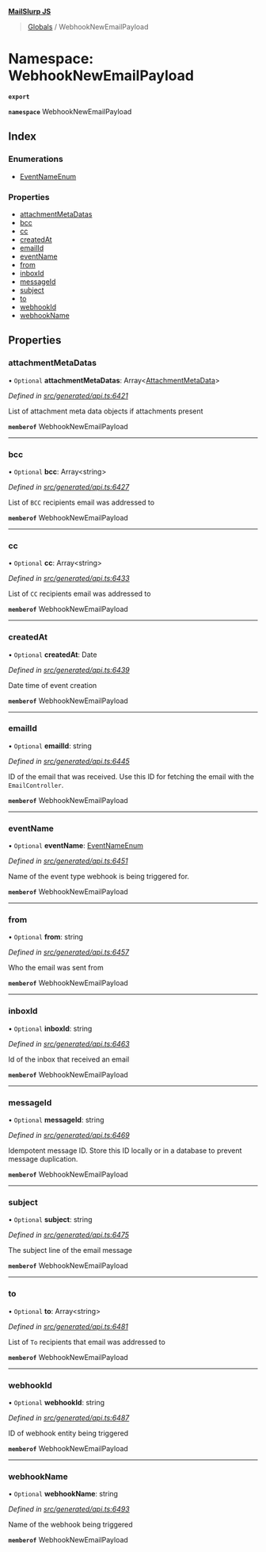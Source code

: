 **[MailSlurp JS](../README.md)**

> [Globals](../README.md) / WebhookNewEmailPayload

# Namespace: WebhookNewEmailPayload

**`export`** 

**`namespace`** WebhookNewEmailPayload

## Index

### Enumerations

* [EventNameEnum](../enums/webhooknewemailpayload.eventnameenum.md)

### Properties

* [attachmentMetaDatas](webhooknewemailpayload.md#attachmentmetadatas)
* [bcc](webhooknewemailpayload.md#bcc)
* [cc](webhooknewemailpayload.md#cc)
* [createdAt](webhooknewemailpayload.md#createdat)
* [emailId](webhooknewemailpayload.md#emailid)
* [eventName](webhooknewemailpayload.md#eventname)
* [from](webhooknewemailpayload.md#from)
* [inboxId](webhooknewemailpayload.md#inboxid)
* [messageId](webhooknewemailpayload.md#messageid)
* [subject](webhooknewemailpayload.md#subject)
* [to](webhooknewemailpayload.md#to)
* [webhookId](webhooknewemailpayload.md#webhookid)
* [webhookName](webhooknewemailpayload.md#webhookname)

## Properties

### attachmentMetaDatas

• `Optional` **attachmentMetaDatas**: Array\<[AttachmentMetaData](../interfaces/attachmentmetadata.md)>

*Defined in [src/generated/api.ts:6421](https://github.com/mailslurp/mailslurp-client/blob/98c6efc/src/generated/api.ts#L6421)*

List of attachment meta data objects if attachments present

**`memberof`** WebhookNewEmailPayload

___

### bcc

• `Optional` **bcc**: Array\<string>

*Defined in [src/generated/api.ts:6427](https://github.com/mailslurp/mailslurp-client/blob/98c6efc/src/generated/api.ts#L6427)*

List of `BCC` recipients email was addressed to

**`memberof`** WebhookNewEmailPayload

___

### cc

• `Optional` **cc**: Array\<string>

*Defined in [src/generated/api.ts:6433](https://github.com/mailslurp/mailslurp-client/blob/98c6efc/src/generated/api.ts#L6433)*

List of `CC` recipients email was addressed to

**`memberof`** WebhookNewEmailPayload

___

### createdAt

• `Optional` **createdAt**: Date

*Defined in [src/generated/api.ts:6439](https://github.com/mailslurp/mailslurp-client/blob/98c6efc/src/generated/api.ts#L6439)*

Date time of event creation

**`memberof`** WebhookNewEmailPayload

___

### emailId

• `Optional` **emailId**: string

*Defined in [src/generated/api.ts:6445](https://github.com/mailslurp/mailslurp-client/blob/98c6efc/src/generated/api.ts#L6445)*

ID of the email that was received. Use this ID for fetching the email with the `EmailController`.

**`memberof`** WebhookNewEmailPayload

___

### eventName

• `Optional` **eventName**: [EventNameEnum](../enums/webhooknewemailpayload.eventnameenum.md)

*Defined in [src/generated/api.ts:6451](https://github.com/mailslurp/mailslurp-client/blob/98c6efc/src/generated/api.ts#L6451)*

Name of the event type webhook is being triggered for.

**`memberof`** WebhookNewEmailPayload

___

### from

• `Optional` **from**: string

*Defined in [src/generated/api.ts:6457](https://github.com/mailslurp/mailslurp-client/blob/98c6efc/src/generated/api.ts#L6457)*

Who the email was sent from

**`memberof`** WebhookNewEmailPayload

___

### inboxId

• `Optional` **inboxId**: string

*Defined in [src/generated/api.ts:6463](https://github.com/mailslurp/mailslurp-client/blob/98c6efc/src/generated/api.ts#L6463)*

Id of the inbox that received an email

**`memberof`** WebhookNewEmailPayload

___

### messageId

• `Optional` **messageId**: string

*Defined in [src/generated/api.ts:6469](https://github.com/mailslurp/mailslurp-client/blob/98c6efc/src/generated/api.ts#L6469)*

Idempotent message ID. Store this ID locally or in a database to prevent message duplication.

**`memberof`** WebhookNewEmailPayload

___

### subject

• `Optional` **subject**: string

*Defined in [src/generated/api.ts:6475](https://github.com/mailslurp/mailslurp-client/blob/98c6efc/src/generated/api.ts#L6475)*

The subject line of the email message

**`memberof`** WebhookNewEmailPayload

___

### to

• `Optional` **to**: Array\<string>

*Defined in [src/generated/api.ts:6481](https://github.com/mailslurp/mailslurp-client/blob/98c6efc/src/generated/api.ts#L6481)*

List of `To` recipients that email was addressed to

**`memberof`** WebhookNewEmailPayload

___

### webhookId

• `Optional` **webhookId**: string

*Defined in [src/generated/api.ts:6487](https://github.com/mailslurp/mailslurp-client/blob/98c6efc/src/generated/api.ts#L6487)*

ID of webhook entity being triggered

**`memberof`** WebhookNewEmailPayload

___

### webhookName

• `Optional` **webhookName**: string

*Defined in [src/generated/api.ts:6493](https://github.com/mailslurp/mailslurp-client/blob/98c6efc/src/generated/api.ts#L6493)*

Name of the webhook being triggered

**`memberof`** WebhookNewEmailPayload

